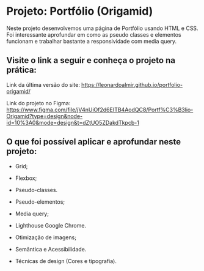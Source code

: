 # Projeto: Portfólio (Origamid)

Neste projeto desenvolvemos uma página de Portfólio usando HTML e CSS. Foi interessante aprofundar em como as pseudo classes e elementos funcionam e trabalhar bastante a responsividade com media query.

## Visite o link a seguir e conheça o projeto na prática:

Link da última versão do site:
https://leonardoalmir.github.io/portfolio-origamid/

Link do projeto no Figma:
https://www.figma.com/file/jV4nUiOf2d6EITB4AodQC8/Portf%C3%B3lio-Origamid?type=design&node-id=10%3A0&mode=design&t=dZtUO5ZDakdTkpcb-1

## O que foi possível aplicar e aprofundar neste projeto:

- Grid;

- Flexbox;

- Pseudo-classes.

- Pseudo-elementos;

- Media query;

- Lighthouse Google Chrome.

- Otimização de imagens;

- Semãntica e Acessibilidade.

- Técnicas de design (Cores e tipografia).
